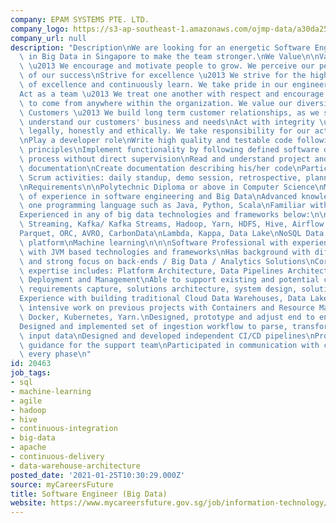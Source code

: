```yaml
---
company: EPAM SYSTEMS PTE. LTD.
company_logo: https://s3-ap-southeast-1.amazonaws.com/ojmp-data/a30da25ae34f91f4ffe0322971c262da/epam-systems.jpg
company_url: null
description: "Description\nWe are looking for an energetic Software Engineer specialized\
  \ in Big Data in Singapore to make the team stronger.\nWe Value\n\nValue the individuals\
  \ \u2013 We encourage and motivate people to grow. We perceive our people as a source\
  \ of our success\nStrive for excellence \u2013 We strive for the highest standards\
  \ of excellence and continuously learn. We take pride in our engineering and accomplishments\n\
  Act as a team \u2013 We treat one another with respect and encourage the best ideas\
  \ to come from anywhere within the organization. We value our diversity\nFocus on\
  \ Customers \u2013 We build long term customer relationships, as we strive to always\
  \ understand our customers' business and needs\nAct with integrity \u2013 We operate\
  \ legally, honestly and ethically. We take responsibility for our actions.\n\nResponsibilities\n\
  \nPlay a developer role\nWrite high quality and testable code following clean code\
  \ principles\nImplement functionality by following defined software development\
  \ process without direct supervision\nRead and understand project and requirement\
  \ documentation\nCreate documentation describing his/her code\nParticipate in Agile\
  \ Scrum activities: daily standup, demo session, retrospective, planning, etc.\n\
  \nRequirements\n\nPolytechnic Diploma or above in Computer Science\nMinimum 3 years\
  \ of experience in software engineering and Big Data\nAdvanced knowledge at least\
  \ one programming language such as Java, Python, Scala\nFamiliar with SQL, Bash\n\
  Experienced in any of big data technologies and frameworks below:\n\n\nSpark, Spark\
  \ Streaming, Kafka/ Kafka Streams, Hadoop, Yarn, HDFS, Hive, Airflow, Jupyter\n\
  Parquet, ORC, AVRO, CarbonData\nLambda, Kappa, Data Lake\nNoSQL Data Bases\nData\
  \ platform\nMachine learning\n\n\nSoftware Professional with experience in IT mostly\
  \ with JVM based technologies and frameworks\nHas background with different platforms\
  \ and strong focus on back-ends / Big Data / Analytics Solutions\nCore professional\
  \ expertise includes: Platform Architecture, Data Pipelines Architecture, Infrastructure\
  \ Deployment and Management\nAble to support existing and potential customers with\
  \ requirements capture, solutions architecture, system design, solution prototyping\n\
  Experience with building traditional Cloud Data Warehouses, Data Lakes. Close and\
  \ intensive work on previous projects with Containers and Resource Management systems:\
  \ Docker, Kubernetes, Yarn.\nDesigned, prototype and adjust end to end solution\n\
  Designed and implemented set of ingestion workflow to parse, transform and validate\
  \ input data\nDesigned and developed independent CI/CD pipelines\nProvided technical\
  \ guidance for the support team\nParticipated in communication with customer on\
  \ every phase\n"
id: 20463
job_tags:
- sql
- machine-learning
- agile
- hadoop
- hive
- continuous-integration
- big-data
- apache
- continuous-delivery
- data-warehouse-architecture
posted_date: '2021-01-25T10:30:29.000Z'
source: myCareersFuture
title: Software Engineer (Big Data)
website: https://www.mycareersfuture.gov.sg/job/information-technology/software-engineer-epam-systems-fddb8b12dddb22b0cee2205aa8f2bcf1
---
```

